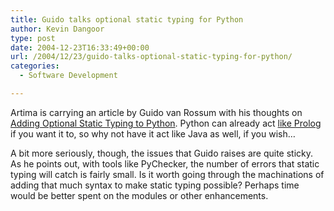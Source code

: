```yaml
---
title: Guido talks optional static typing for Python
author: Kevin Dangoor
type: post
date: 2004-12-23T16:33:49+00:00
url: /2004/12/23/guido-talks-optional-static-typing-for-python/
categories:
  - Software Development

---
```

Artima is carrying an article by Guido van Rossum with his thoughts on [Adding Optional Static Typing to Python][1]. Python can already act [like Prolog][2] if you want it to, so why not have it act like Java as well, if you wish&#8230;

A bit more seriously, though, the issues that Guido raises are quite sticky. As he points out, with tools like PyChecker, the number of errors that static typing will catch is fairly small. Is it worth going through the machinations of adding that much syntax to make static typing possible? Perhaps time would be better spent on the modules or other enhancements.

 [1]: http://www.artima.com/weblogs/viewpost.jsp?thread=85551 "Adding Optional Static Typing to Python"
 [2]: http://aspn.activestate.com/ASPN/Cookbook/Python/Recipe/303057